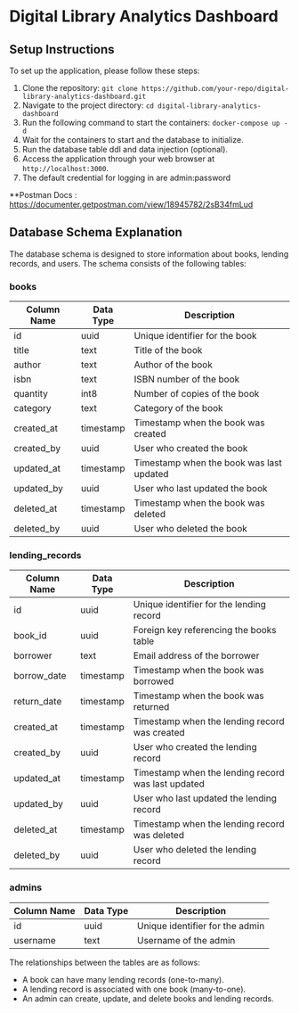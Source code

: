 **Digital Library Analytics Dashboard**
=====================================

**Setup Instructions**
--------------------

To set up the application, please follow these steps:

1. Clone the repository: `git clone https://github.com/your-repo/digital-library-analytics-dashboard.git`
2. Navigate to the project directory: `cd digital-library-analytics-dashboard`
3. Run the following command to start the containers: `docker-compose up -d`
4. Wait for the containers to start and the database to initialize.
5. Run the database table ddl and data injection (optional).
6. Access the application through your web browser at `http://localhost:3000`.
7. The default credential for logging in are admin:password 

**Postman Docs : https://documenter.getpostman.com/view/18945782/2sB34fmLud

**Database Schema Explanation**
-----------------------------

The database schema is designed to store information about books, lending records, and users. The schema consists of the following tables:

### books

| Column Name | Data Type | Description |
| --- | --- | --- |
| id | uuid | Unique identifier for the book |
| title | text | Title of the book |
| author | text | Author of the book |
| isbn | text | ISBN number of the book |
| quantity | int8 | Number of copies of the book |
| category | text | Category of the book |
| created_at | timestamp | Timestamp when the book was created |
| created_by | uuid | User who created the book |
| updated_at | timestamp | Timestamp when the book was last updated |
| updated_by | uuid | User who last updated the book |
| deleted_at | timestamp | Timestamp when the book was deleted |
| deleted_by | uuid | User who deleted the book |

### lending_records

| Column Name | Data Type | Description |
| --- | --- | --- |
| id | uuid | Unique identifier for the lending record |
| book_id | uuid | Foreign key referencing the books table |
| borrower | text | Email address of the borrower |
| borrow_date | timestamp | Timestamp when the book was borrowed |
| return_date | timestamp | Timestamp when the book was returned |
| created_at | timestamp | Timestamp when the lending record was created |
| created_by | uuid | User who created the lending record |
| updated_at | timestamp | Timestamp when the lending record was last updated |
| updated_by | uuid | User who last updated the lending record |
| deleted_at | timestamp | Timestamp when the lending record was deleted |
| deleted_by | uuid | User who deleted the lending record |

### admins

| Column Name | Data Type | Description |
| --- | --- | --- |
| id | uuid | Unique identifier for the admin |
| username | text | Username of the admin |

The relationships between the tables are as follows:

* A book can have many lending records (one-to-many).
* A lending record is associated with one book (many-to-one).
* An admin can create, update, and delete books and lending records.
